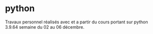 # python

Travaux personnel réalisés avec et a partir du cours portant sur python 3.9.64
semaine du  02 au 06 décembre.
